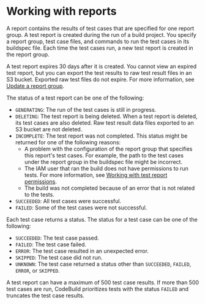# Working with reports<a name="test-report"></a>

A report contains the results of test cases that are specified for one report group\. A test report is created during the run of a build project\. You specify a report group, test case files, and commands to run the test cases in its buildspec file\. Each time the test cases run, a new test report is created in the report group\. 

 A test report expires 30 days after it is created\. You cannot view an expired test report, but you can export the test results to raw test result files in an S3 bucket\. Exported raw test files do not expire\. For more information, see [Update a report group](report-group-export-settings.md)\. 

The status of a test report can be one of the following:
+ `GENERATING`: The run of the test cases is still in progress\.
+ `DELETING`: The test report is being deleted\. When a test report is deleted, its test cases are also deleted\. Raw test result data files exported to an S3 bucket are not deleted\.
+ `INCOMPLETE`: The test report was not completed\. This status might be returned for one of the following reasons:
  + A problem with the configuration of the report group that specifies this report's test cases\. For example, the path to the test cases under the report group in the buildspec file might be incorrect\.
  + The IAM user that ran the build does not have permissions to run tests\. For more information, see [Working with test report permissions](test-permissions.md)\.
  + The build was not completed because of an error that is not related to the tests\.
+ `SUCCEEDED`: All test cases were successful\.
+ `FAILED`: Some of the test cases were not successful\.

Each test case returns a status\. The status for a test case can be one of the following:
+ `SUCCEEDED`: The test case passed\.
+ `FAILED`: The test case failed\.
+ `ERROR`: The test case resulted in an unexpected error\.
+ `SKIPPED`: The test case did not run\.
+ `UNKNOWN`: The test case returned a status other than `SUCCEEDED`, `FAILED`, `ERROR`, or `SKIPPED`\.

A test report can have a maximum of 500 test case results\. If more than 500 test cases are run, CodeBuild prioritizes tests with the status `FAILED` and truncates the test case results\. 